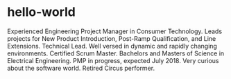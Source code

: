 # hello-world
Experienced Engineering Project Manager in Consumer Technology.  Leads projects for New Product Introduction, Post-Ramp Qualification, and Line Extensions. Technical Lead.  Well versed in dynamic and rapidly changing environments.  Certified Scrum Master.  Bachelors and Masters of Science in Electrical Engineering.  PMP in progress, expected July 2018.  Very curious about the software world.  Retired Circus performer.
